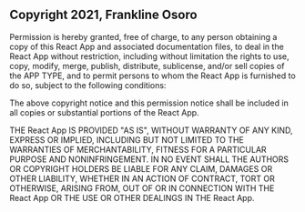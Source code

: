## Copyright 2021, Frankline Osoro


Permission is hereby granted, free of charge, to any person obtaining a copy of this React App and associated documentation files, to deal in the React App without restriction, including without limitation the rights to use, copy, modify, merge, publish, distribute, sublicense, and/or sell copies of the APP TYPE, and to permit persons to whom the React App is furnished to do so, subject to the following conditions:

The above copyright notice and this permission notice shall be included in all copies or substantial portions of the React App.

THE React App IS PROVIDED "AS IS", WITHOUT WARRANTY OF ANY KIND, EXPRESS OR IMPLIED, INCLUDING BUT NOT LIMITED TO THE WARRANTIES OF MERCHANTABILITY, FITNESS FOR A PARTICULAR PURPOSE AND NONINFRINGEMENT. IN NO EVENT SHALL THE AUTHORS OR COPYRIGHT HOLDERS BE LIABLE FOR ANY CLAIM, DAMAGES OR OTHER LIABILITY, WHETHER IN AN ACTION OF CONTRACT, TORT OR OTHERWISE, ARISING FROM, OUT OF OR IN CONNECTION WITH THE React App OR THE USE OR OTHER DEALINGS IN THE React App.
